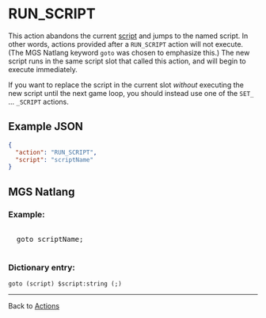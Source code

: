 # RUN_SCRIPT

This action abandons the current [script](../scripts) and jumps to the named script. In other words, actions provided after a `RUN_SCRIPT` action will not execute. (The MGS Natlang keyword `goto` was chosen to emphasize this.) The new script runs in the same script slot that called this action, and will begin to execute immediately.

If you want to replace the script in the current slot *without* executing the new script until the next game loop, you should instead use one of the `SET_` ... `_SCRIPT` actions.

## Example JSON

```json
{
  "action": "RUN_SCRIPT",
  "script": "scriptName"
}
```

## MGS Natlang

### Example:

<pre class="HyperMD-codeblock mgs">

  <span class="control">goto</span> <span class="script">scriptName</span><span class="terminator">;</span>

</pre>

### Dictionary entry:

```
goto (script) $script:string (;)
```

---

Back to [Actions](../actions)
